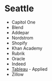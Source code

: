 # Seattle

* Capitol One
* Blend
* Addepar
* Nordstrom
* Shopify
* Khan Academy
* Rubrik
* Oracle
* Indeed
* [Tableau](https://careers.tableau.com/listing) - Applied
* Zillow
